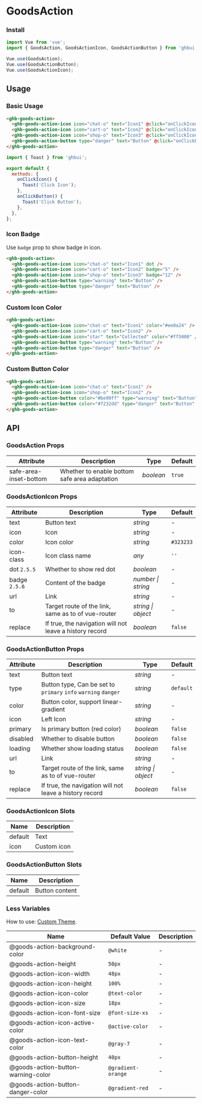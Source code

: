 # GoodsAction

### Install

```js
import Vue from 'vue';
import { GoodsAction, GoodsActionIcon, GoodsActionButton } from 'ghbui';

Vue.use(GoodsAction);
Vue.use(GoodsActionButton);
Vue.use(GoodsActionIcon);
```

## Usage

### Basic Usage

```html
<ghb-goods-action>
  <ghb-goods-action-icon icon="chat-o" text="Icon1" @click="onClickIcon" />
  <ghb-goods-action-icon icon="cart-o" text="Icon2" @click="onClickIcon" />
  <ghb-goods-action-icon icon="shop-o" text="Icon3" @click="onClickIcon" />
  <ghb-goods-action-button type="danger" text="Button" @click="onClickButton" />
</ghb-goods-action>
```

```js
import { Toast } from 'ghbui';

export default {
  methods: {
    onClickIcon() {
      Toast('Click Icon');
    },
    onClickButton() {
      Toast('Click Button');
    },
  },
};
```

### Icon Badge

Use `badge` prop to show badge in icon.

```html
<ghb-goods-action>
  <ghb-goods-action-icon icon="chat-o" text="Icon1" dot />
  <ghb-goods-action-icon icon="cart-o" text="Icon2" badge="5" />
  <ghb-goods-action-icon icon="shop-o" text="Icon3" badge="12" />
  <ghb-goods-action-button type="warning" text="Button" />
  <ghb-goods-action-button type="danger" text="Button" />
</ghb-goods-action>
```

### Custom Icon Color

```html
<ghb-goods-action>
  <ghb-goods-action-icon icon="chat-o" text="Icon1" color="#ee0a24" />
  <ghb-goods-action-icon icon="cart-o" text="Icon2" />
  <ghb-goods-action-icon icon="star" text="Collected" color="#ff5000" />
  <ghb-goods-action-button type="warning" text="Button" />
  <ghb-goods-action-button type="danger" text="Button" />
</ghb-goods-action>
```

### Custom Button Color

```html
<ghb-goods-action>
  <ghb-goods-action-icon icon="chat-o" text="Icon1" />
  <ghb-goods-action-icon icon="shop-o" text="Icon2" />
  <ghb-goods-action-button color="#be99ff" type="warning" text="Button" />
  <ghb-goods-action-button color="#7232dd" type="danger" text="Button" />
</ghb-goods-action>
```

## API

### GoodsAction Props

| Attribute | Description | Type | Default |
| --- | --- | --- | --- |
| safe-area-inset-bottom | Whether to enable bottom safe area adaptation | _boolean_ | `true` |

### GoodsActionIcon Props

| Attribute | Description | Type | Default |
| --- | --- | --- | --- |
| text | Button text | _string_ | - |
| icon | Icon | _string_ | - |
| color | Icon color | _string_ | `#323233` |
| icon-class | Icon class name | _any_ | `''` |
| dot `2.5.5` | Whether to show red dot | _boolean_ | - |
| badge `2.5.6` | Content of the badge | _number \| string_ | - |
| url | Link | _string_ | - |
| to | Target route of the link, same as to of vue-router | _string \| object_ | - |
| replace | If true, the navigation will not leave a history record | _boolean_ | `false` |

### GoodsActionButton Props

| Attribute | Description | Type | Default |
| --- | --- | --- | --- |
| text | Button text | _string_ | - |
| type | Button type, Can be set to `primary` `info` `warning` `danger` | _string_ | `default` |
| color | Button color, support linear-gradient | _string_ | - |
| icon | Left Icon | _string_ | - |
| primary | Is primary button (red color) | _boolean_ | `false` |
| disabled | Whether to disable button | _boolean_ | `false` |
| loading | Whether show loading status | _boolean_ | `false` |
| url | Link | _string_ | - |
| to | Target route of the link, same as to of vue-router | _string \| object_ | - |
| replace | If true, the navigation will not leave a history record | _boolean_ | `false` |

### GoodsActionIcon Slots

| Name    | Description |
| ------- | ----------- |
| default | Text        |
| icon    | Custom icon |

### GoodsActionButton Slots

| Name    | Description    |
| ------- | -------------- |
| default | Button content |

### Less Variables

How to use: [Custom Theme](#/en-US/theme).

| Name                               | Default Value      | Description |
| ---------------------------------- | ------------------ | ----------- |
| @goods-action-background-color     | `@white`           | -           |
| @goods-action-height               | `50px`             | -           |
| @goods-action-icon-width           | `48px`             | -           |
| @goods-action-icon-height          | `100%`             | -           |
| @goods-action-icon-color           | `@text-color`      | -           |
| @goods-action-icon-size            | `18px`             | -           |
| @goods-action-icon-font-size       | `@font-size-xs`    | -           |
| @goods-action-icon-active-color    | `@active-color`    | -           |
| @goods-action-icon-text-color      | `@gray-7`          | -           |
| @goods-action-button-height        | `40px`             | -           |
| @goods-action-button-warning-color | `@gradient-orange` | -           |
| @goods-action-button-danger-color  | `@gradient-red`    | -           |
